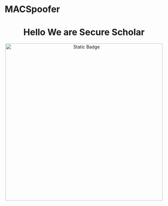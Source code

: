 # MACSpoofer
<h1 align="center"> Hello We are Secure Scholar </h1>
<p align = "center">
<img alt="Static Badge" heigth="500px" width="500px" src="https://img.shields.io/badge/VERSION-1.0.0.1-cyan?style=flat-square">


</p>
